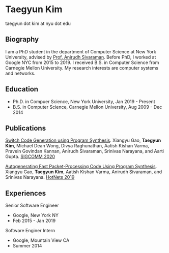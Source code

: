 # Taegyun Kim

taegyun dot kim at nyu dot edu

## Biography
I am a PhD student in the department of Computer Science at New York University,
advised by [Prof. Anirudh Sivaraman](https://cs.nyu.edu/~anirudh). Before PhD,
I worked at Google NYC from 2015 to 2019. I received B.S. in Computer Science
from Carnegie Mellon University. My research interests are computer systems and
networks.

## Education
- Ph.D. in Compuer Science, New York University, Jan 2019 - Present
- B.S. in Computer Science, Carnegie Mellon University, Aug 2009 - Dec 2014

## Publications

[Switch Code Generation using Program Synthesis](https://dl.acm.org/doi/pdf/10.1145/3387514.3405852).
    Xiangyu Gao, **Taegyun Kim**, Michael Dean Wong, Divya Raghunathan,
    Aatish Kishan Varma, Pravein Govindan Kannan, Anirudh Sivaraman, Srinivas Narayana, and Aarti Gupta.
    [SIGCOMM 2020](https://conferences.sigcomm.org/sigcomm/2020/)


[Autogenerating Fast Packet-Processing Code Using Program Synthesis](https://dl.acm.org/doi/pdf/10.1145/3365609.3365858).
    Xiangyu Gao, **Taegyun Kim**, Aatish Kishan Varma, Anirudh Sivaraman, and Srinivas Narayana.
    [HotNets 2019](https://conferences.sigcomm.org/hotnets/2019/)

## Experiences
Senior Software Engineer
- Google, New York NY
- Feb 2015 - Jan 2019

Software Enginer Intern
- Google, Mountain View CA
- Summer 2014
